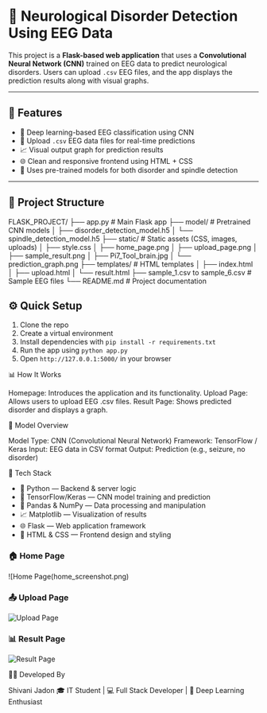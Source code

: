# **🧠 Neurological Disorder Detection Using EEG Data**

This project is a **Flask-based web application** that uses a **Convolutional Neural Network (CNN)** trained on EEG data to predict neurological disorders. Users can upload `.csv` EEG files, and the app displays the prediction results along with visual graphs.

---

## **📌 Features**

- 🧬 Deep learning-based EEG classification using CNN
- 📂 Upload `.csv` EEG data files for real-time predictions
- 📈 Visual output graph for prediction results
- 🌐 Clean and responsive frontend using HTML + CSS
- 🧠 Uses pre-trained models for both disorder and spindle detection

---

## **📂 Project Structure**

FLASK_PROJECT/
├── app.py # Main Flask app
├── model/ # Pretrained CNN models
│ ├── disorder_detection_model.h5
│ └── spindle_detection_model.h5
├── static/ # Static assets (CSS, images, uploads)
│ ├── style.css
│ ├── home_page.png
│ ├── upload_page.png
│ ├── sample_result.png
│ ├── Pi7_Tool_brain.jpg
│ └── prediction_graph.png
├── templates/ # HTML templates
│ ├── index.html
│ ├── upload.html
│ └── result.html
├── sample_1.csv to sample_6.csv # Sample EEG files
└── README.md # Project documentation

## ⚙️ Quick Setup

1. Clone the repo  
2. Create a virtual environment  
3. Install dependencies with `pip install -r requirements.txt`  
4. Run the app using `python app.py`  
5. Open `http://127.0.0.1:5000/` in your browser

📊 How It Works

Homepage: Introduces the application and its functionality.
Upload Page: Allows users to upload EEG .csv files.
Result Page: Shows predicted disorder and displays a graph.

🧠 Model Overview

Model Type: CNN (Convolutional Neural Network)
Framework: TensorFlow / Keras
Input: EEG data in CSV format
Output: Prediction (e.g., seizure, no disorder)

🧪 Tech Stack

- 🐍 Python — Backend & server logic  
- 🧠 TensorFlow/Keras — CNN model training and prediction  
- 🔬 Pandas & NumPy — Data processing and manipulation  
- 📈 Matplotlib — Visualization of results  
- 🌐 Flask — Web application framework  
- 🎨 HTML & CSS — Frontend design and styling  

### 🏠 Home Page  
![Home Page(home_screenshot.png)

### 📤 Upload Page  
![Upload Page](static/upload_screenshot.png)

### 📊 Result Page  
![Result Page](static/result_screenshot.png)



👩‍💻 Developed By

 Shivani Jadon
🎓 IT Student | 💻 Full Stack Developer | 🤖 Deep Learning Enthusiast
